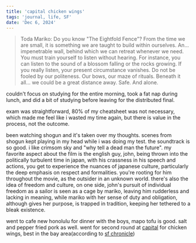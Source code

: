 ```yaml
---
title: 'capital chicken wings'
tags: 'journal, life, SF'
date: 'Dec 6, 2024'
---
```


> Toda Mariko: Do you know "The Eightfold Fence"? From the time we are small, it is something we are taught to build within ourselves. An... impenetrable wall, behind which we can retreat whenever we need. You must train yourself to listen without hearing. For instance, you can listen to the sound of a blossom falling or the rocks growing. If you really listen, your present circumstance vanishes. Do not be fooled by our politeness. Our bows, our maze of rituals. Beneath it all... we could be a great distance away. Safe. And alone.

couldn't focus on studying for the entire morning, took a fat nap during lunch, and did a bit of studying before leaving for the distributed final.

exam was straightforward, 80% of my cheatsheet was not necessary, which made me feel like i wasted my time again, but there is value in the process, not the outcome.

been watching shogun and it's taken over my thoughts. scenes from shogun kept playing in my head while i was doing my test. the soundtrack is so good. i like crimsom sky and "why tell a dead man the future". my favorite aspect about the film is the english guy, john, being thrown into the politically turbulent time in japan, with his crassness in his speech and actions, you get to experience the nuances of japanese culture, particularly the deep emphasis on respect and formalities. you're rooting for him throughout the movie, as the outsider in an unknown world. there's also the idea of freedom and culture, on one side, john's pursuit of individual freedom as a sailor is seen as a cage by mariko, leaving him rudderless and lacking in meaning, while mariko with her sense of duty and obligation, although gives her purpose, is trapped in tradition, keeping her tethered to a bleak existence.

went to cafe new honolulu for dinner with the boys, mapo tofu is good. salt and pepper fried pork as well. went for second round at [capital](https://maps.app.goo.gl/27dqCrRdaC7eAo4X7) for chicken wings, best in the bay area(according to [sf chronicle](https://www.sfchronicle.com/food/restaurants/article/best-wings-bay-area-19563262.php))
